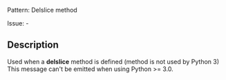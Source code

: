 Pattern: Delslice method

Issue: -

## Description

Used when a __delslice__ method is defined (method is not used by Python 3) This message can't be emitted when using Python >= 3.0.
